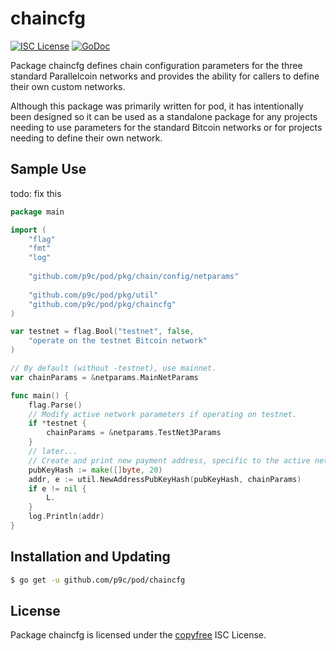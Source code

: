 # chaincfg

[![ISC License](http://img.shields.io/badge/license-ISC-blue.svg)](http://copyfree.org)
[![GoDoc](https://img.shields.io/badge/godoc-reference-blue.svg)](http://godoc.org/github.com/p9c/pod/chaincfg)

Package chaincfg defines chain configuration parameters for the three standard
Parallelcoin networks and provides the ability for callers to define their own
custom networks.

Although this package was primarily written for pod, it has intentionally been
designed so it can be used as a standalone package for any projects needing to
use parameters for the standard Bitcoin networks or for projects needing to
define their own network.

## Sample Use

todo: fix this

```Go
package main

import (
	"flag"
	"fmt"
	"log"
	
	"github.com/p9c/pod/pkg/chain/config/netparams"
	
	"github.com/p9c/pod/pkg/util"
	"github.com/p9c/pod/pkg/chaincfg"
)

var testnet = flag.Bool("testnet", false,
	"operate on the testnet Bitcoin network"
)

// By default (without -testnet), use mainnet.
var chainParams = &netparams.MainNetParams

func main() {
	flag.Parse()
	// Modify active network parameters if operating on testnet.
	if *testnet {
		chainParams = &netparams.TestNet3Params
	}
	// later...
	// Create and print new payment address, specific to the active network.
	pubKeyHash := make([]byte, 20)
	addr, e := util.NewAddressPubKeyHash(pubKeyHash, chainParams)
	if e != nil {
		L.
	}
	log.Println(addr)
}
```

## Installation and Updating

```bash
$ go get -u github.com/p9c/pod/chaincfg
```

## License

Package chaincfg is licensed under the [copyfree](http://copyfree.org) ISC
License.
